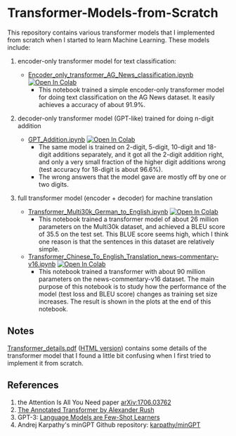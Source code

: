 # Transformer-Models-from-Scratch
This repository contains various transformer models that I implemented from scratch when I started to learn Machine Learning. These models include:

1. encoder-only transformer model for text classification:
    - [Encoder_only_transformer_AG_News_classification.ipynb](https://github.com/hbchen-one/Transformer-Models-from-Scratch/blob/main/Encoder_only_transformer_AG_News_classification.ipynb) [![Open In Colab](https://colab.research.google.com/assets/colab-badge.svg)](https://colab.research.google.com/github/hbchen-one/Transformer-Models-from-Scratch/blob/main/Encoder_only_transformer_AG_News_classification.ipynb)
        - This notebook trained a simple encoder-only transformer model for doing text classification on the AG News dataset. It easily achieves a accuracy of about 91.9%.

2. decoder-only transformer model (GPT-like) trained for doing n-digit addition 
    - [GPT_Addition.ipynb](https://github.com/hbchen-one/Transformer-Models-from-Scratch/blob/main/GPT_Addition.ipynb)  [![Open In Colab](https://colab.research.google.com/assets/colab-badge.svg)](https://colab.research.google.com/github/hbchen-one/Transformer-Models-from-Scratch/blob/main/GPT_Addition.ipynb) 
        - The same model is trained on 2-digit, 5-digit, 10-digit and 18-digit additions separately, and it got all the 2-digit addition right, and only a very small fraction of the higher digit additions wrong (test accuracy for 18-digit is about 96.6%). 
        - The wrong answers that the model gave are mostly off by one or two digits.
     
3. full transformer model (encoder + decoder) for machine translation 
    - [Transformer_Multi30k_German_to_English.ipynb](https://github.com/hbchen-one/Transformer-Models-from-Scratch/blob/main/Transformer_Multi30k_German_to_English.ipynb) [![Open In Colab](https://colab.research.google.com/assets/colab-badge.svg)](https://colab.research.google.com/github/hbchen-one/Transformer-Models-from-Scratch/blob/main/Transformer_Multi30k_German_to_English.ipynb)
        - This notebook trained a transformer model of about 26 million parameters on the Multi30k dataset, and achieved a BLEU score of 35.5 on the test set. This BLUE score seems high, which I think one reason is that the sentences in this dataset are relatively simple. 
    - [Transformer_Chinese_To_English_Translation_news-commentary-v16.ipynb](https://github.com/hbchen-one/Transformer-Models-from-Scratch/blob/main/Transformer_Chinese_To_English_Translation_news-commentary-v16.ipynb) [![Open In Colab](https://colab.research.google.com/assets/colab-badge.svg)](https://colab.research.google.com/github/hbchen-one/Transformer-Models-from-Scratch/blob/main/Transformer_Chinese_To_English_Translation_news-commentary-v16.ipynb) 
        -   This notebook trained a transformer with about 90 million parameters on the news-commentary-v16 dataset. The main purpose of this notebook is to study how the performance of the model (test loss and BLEU score) changes as training set size increases. The result is shown in the plots at the end of this notebook.

## Notes
[Transformer_details.pdf](https://github.com/hbchen-one/Transformer-Models-from-Scratch/blob/main/Transformer_details.pdf) ([HTML version](https://htmlpreview.github.io/?https://github.com/hbchen-one/Transformer-Models-from-Scratch/blob/main/Transformer_details.html)) contains some details of the transformer model that I
found a little bit confusing when I first tried to implement it from
scratch. 
## References
1. the Attention Is All You Need paper [arXiv:1706.03762](https://arxiv.org/pdf/1706.03762.pdf)
2. [The Annotated Transformer by Alexander Rush](https://nlp.seas.harvard.edu/2018/04/03/attention.html)
3. GPT-3: [Language Models are Few-Shot Learners](https://arxiv.org/pdf/2005.14165.pdf)
4. Andrej Karpathy's minGPT Github repository: [karpathy/minGPT](https://github.com/karpathy/minGPT)

